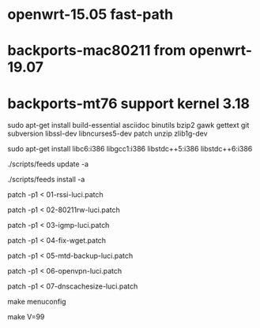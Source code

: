 # openwrt-15.05 fast-path 

# backports-mac80211 from openwrt-19.07
# backports-mt76 support kernel 3.18

sudo apt-get install build-essential asciidoc binutils bzip2 gawk gettext git subversion libssl-dev libncurses5-dev patch unzip zlib1g-dev

sudo apt-get install libc6:i386 libgcc1:i386 libstdc++5:i386 libstdc++6:i386

./scripts/feeds update -a

./scripts/feeds install -a

patch -p1 < 01-rssi-luci.patch

patch -p1 < 02-80211rw-luci.patch

patch -p1 < 03-igmp-luci.patch

patch -p1 < 04-fix-wget.patch

patch -p1 < 05-mtd-backup-luci.patch

patch -p1 < 06-openvpn-luci.patch

patch -p1 < 07-dnscachesize-luci.patch

make menuconfig

make V=99


